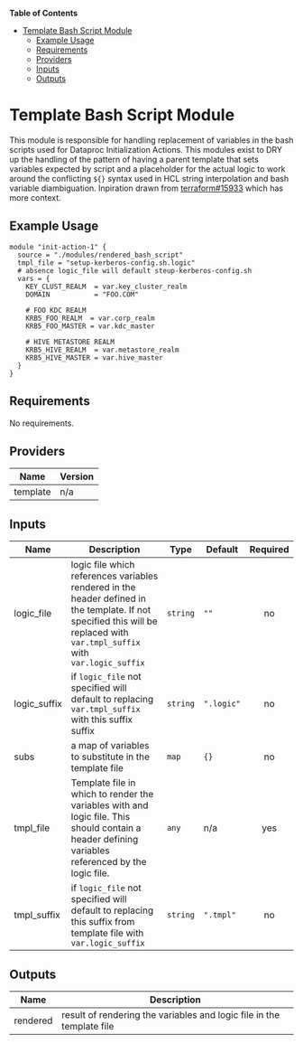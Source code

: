 <!-- START doctoc generated TOC please keep comment here to allow auto update -->
<!-- DON'T EDIT THIS SECTION, INSTEAD RE-RUN doctoc TO UPDATE -->
**Table of Contents**

- [Template Bash Script Module](#template-bash-script-module)
  - [Example Usage](#example-usage)
  - [Requirements](#requirements)
  - [Providers](#providers)
  - [Inputs](#inputs)
  - [Outputs](#outputs)

<!-- END doctoc generated TOC please keep comment here to allow auto update -->

# Template Bash Script Module
This module is responsible for handling replacement of variables in the bash
scripts used for Dataproc Initialization Actions. This modules exist to DRY up
the handling of the pattern of having a parent template that sets variables
expected by script and a placeholder for the actual logic to work around the
conflicting `${}` syntax used in HCL string interpolation and bash variable
diambiguation. Inpiration drawn from
[terraform#15933](https://github.com/hashicorp/terraform/issues/15933) which
has more context.

## Example Usage
```hcl-terraform
module "init-action-1" {
  source = "./modules/rendered_bash_script"
  tmpl_file = "setup-kerberos-config.sh.logic"
  # absence logic_file will default steup-kerberos-config.sh
  vars = {
    KEY_CLUST_REALM  = var.key_cluster_realm
    DOMAIN           = "FOO.COM"

    # FOO KDC REALM
    KRB5_FOO_REALM  = var.corp_realm
    KRB5_FOO_MASTER = var.kdc_master

    # HIVE METASTORE REALM
    KRB5_HIVE_REALM  = var.metastore_realm
    KRB5_HIVE_MASTER = var.hive_master
  }
}
```

<!-- BEGINNING OF PRE-COMMIT-TERRAFORM DOCS HOOK -->
## Requirements

No requirements.

## Providers

| Name | Version |
|------|---------|
| template | n/a |

## Inputs

| Name | Description | Type | Default | Required |
|------|-------------|------|---------|:--------:|
| logic\_file | logic file which references variables rendered in the header defined in the template. If not specified this will be replaced with  `var.tmpl_suffix` with `var.logic_suffix` | `string` | `""` | no |
| logic\_suffix | if `logic_file` not specified will default to replacing `var.tmpl_suffix` with this suffix suffix | `string` | `".logic"` | no |
| subs | a map of variables to substitute in the template file | `map` | `{}` | no |
| tmpl\_file | Template file in which to render the variables with and logic file. This should contain a header defining variables referenced by the logic file. | `any` | n/a | yes |
| tmpl\_suffix | if `logic_file` not specified will default to replacing this suffix from template file with `var.logic_suffix` | `string` | `".tmpl"` | no |

## Outputs

| Name | Description |
|------|-------------|
| rendered | result of rendering the variables and logic file in the template file |

<!-- END OF PRE-COMMIT-TERRAFORM DOCS HOOK -->
